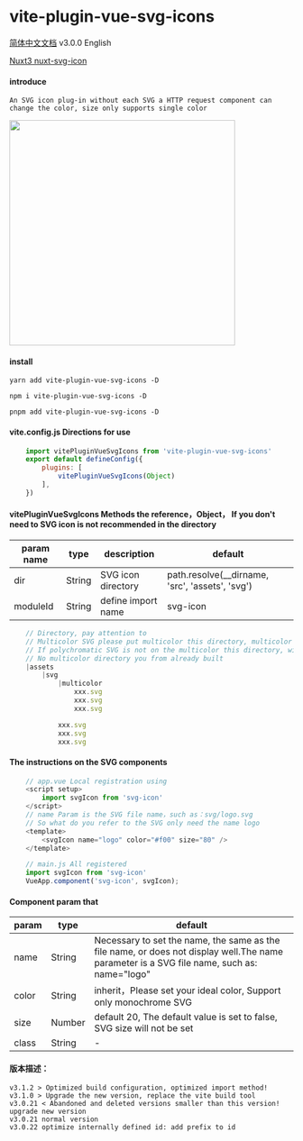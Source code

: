 # vite-plugin-vue-svg-icons
[简体中文文档](README.md)
v3.0.0 English

[Nuxt3 nuxt-svg-icon](https://github.com/335296558/nuxt-svg-icon)

#### introduce
    An SVG icon plug-in without each SVG a HTTP request component can change the color, size only supports single color


<img src="../demo/src/assets/demo.gif" width="400px"></img> 
#### install
    yarn add vite-plugin-vue-svg-icons -D

    npm i vite-plugin-vue-svg-icons -D

    pnpm add vite-plugin-vue-svg-icons -D

#### vite.config.js Directions for use
```js
    import vitePluginVueSvgIcons from 'vite-plugin-vue-svg-icons'
    export default defineConfig({
        plugins: [
            vitePluginVueSvgIcons(Object)
        ],
    })
```
#### vitePluginVueSvgIcons Methods the reference，Object， If you don't need to SVG icon is not recommended in the directory

| param name | type | description | default |
| -------- | -------- | -------- | -------- |
|dir|String|SVG icon directory|path.resolve(__dirname, 'src', 'assets', 'svg')|
|moduleId|String|define import name|svg-icon|
```js
    // Directory, pay attention to
    // Multicolor SVG please put multicolor this directory, multicolor can't change color
    // If polychromatic SVG is not on the multicolor this directory, will be modified to monochrome
    // No multicolor directory you from already built
    |assets
        |svg
            |multicolor
                xxx.svg
                xxx.svg
                xxx.svg

            xxx.svg
            xxx.svg
            xxx.svg
```
#### The instructions on the SVG components
```js
    // app.vue Local registration using
    <script setup>
        import svgIcon from 'svg-icon'
    </script>
    // name Param is the SVG file name，such as：svg/logo.svg
    // So what do you refer to the SVG only need the name logo
    <template>
        <svgIcon name="logo" color="#f00" size="80" />
    </template>
```

```js
    // main.js All registered
    import svgIcon from 'svg-icon'
    VueApp.component('svg-icon', svgIcon);
```

#### Component param that
| param | type | default |
| -------- | -------- | -------- |
|name|String|Necessary to set the name, the same as the file name, or does not display well.The name parameter is a SVG file name, such as: name="logo"|
|color|String| inherit，Please set your ideal color, Support only monochrome SVG|
|size|Number|default 20, The default value is set to false, SVG size will not be set|
|class|String| - |

<!-- [示列图像]() -->


#### 版本描述：
    v3.1.2 > Optimized build configuration, optimized import method!
    v3.1.0 > Upgrade the new version, replace the vite build tool
    v3.0.21 < Abandoned and deleted versions smaller than this version! upgrade new version
    v3.0.21 normal version
    v3.0.22 optimize internally defined id: add prefix to id